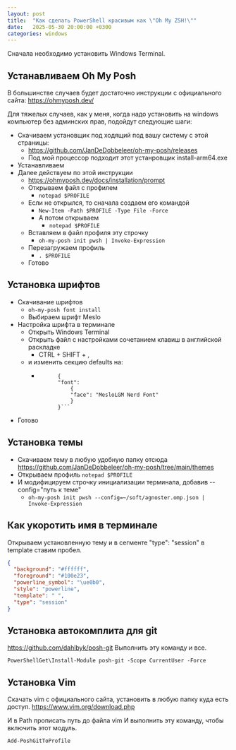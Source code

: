 ```yaml
---
layout: post
title:  "Как сделать PowerShell красивым как \"Oh My ZSH!\""
date:   2025-05-30 20:00:00 +0300
categories: windows
---
```

Сначала необходимо установить Windows Terminal.

## Устанавливаем Oh My Posh
В большинстве случаев будет достаточно инструкции с официального сайта:
https://ohmyposh.dev/

Для тяжелых случаев, как у меня, когда надо установить на windows компьютер без админских прав, подойдут следующие шаги:
- Скачиваем установщик под ходящий под вашу систему с этой страницы:
  - https://github.com/JanDeDobbeleer/oh-my-posh/releases
  - Под мой процессор подходит этот устанровщик install-arm64.exe
- Устанавливаем
- Далее действуем по этой инструкции
  - https://ohmyposh.dev/docs/installation/prompt
  - Открываем файл с профилем
    - `notepad $PROFILE`
  - Если не открылся, то сначала создаем его командой
    - `New-Item -Path $PROFILE -Type File -Force`
    - А потом открываем
      - `notepad $PROFILE`
  - Вставляем в файл профиля эту строчку
    - `oh-my-posh init pwsh | Invoke-Expression`
  - Перезагружаем профиль
    - `. $PROFILE`
  - Готово

## Установка шрифтов
- Скачивание шрифтов
  - `oh-my-posh font install`
  - Выбираем шрифт Meslo
- Настройка шрифта в терминале
  - Открыть Windows Terminal
  - Открыть файл с настройками сочетанием клавиш в английской раскладке
    - CTRL + SHIFT + ,
  - и изменить секцию defaults на:
    - ```"defaults":  
			{  
			"font":  
				{  
				"face": "MesloLGM Nerd Font"  
				}  
			}```
- Готово
## Установка темы
- Скачиваем тему в любую удобную папку отсюда https://github.com/JanDeDobbeleer/oh-my-posh/tree/main/themes
- Открываем профиль `notepad $PROFILE`
- И модифицируем строчку инициализации терминала, добавив --config="путь к теме"
  - `oh-my-posh init pwsh --config=~/soft/agnoster.omp.json | Invoke-Expression`
## Как укоротить имя в терминале
Открываем установленную тему и в сегменте  "type": "session" в template ставим пробел.
```json
{
  "background": "#ffffff",
  "foreground": "#100e23",
  "powerline_symbol": "\ue0b0",
  "style": "powerline",
  "template": " ",
  "type": "session"
}
```

## Установка автокомплита для git
https://github.com/dahlbyk/posh-git
Выполнить эту команду и все.
```
PowerShellGet\Install-Module posh-git -Scope CurrentUser -Force
```

## Установка Vim
Скачать vim с официального сайта, установить в любую папку куда есть доступ.
https://www.vim.org/download.php

И в Path прописать путь до файла vim
И выполнить эту команду, чтобы включить этот модуль.
```
Add-PoshGitToProfile
```